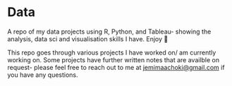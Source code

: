 # Data
A repo of my data projects using R, Python, and Tableau- showing the analysis, data sci and visualisation skills I have. Enjoy 💨

This repo goes through various projects I have worked on/ am currently working on. Some projects have further written notes that are availble on request- please feel free to reach out to me at jemimaachoki@gmail.com if you have any questions. 

